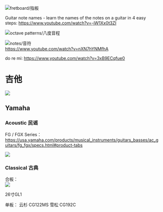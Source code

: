 ![fretboard/指板](https://sixstringacoustic.com/wp-content/uploads/2017/06/fretboard-diagram-with-the-musical-alphabet.png)

Guitar note names - learn the names of the notes on a guitar in 4 easy steps: 
https://www.youtube.com/watch?v=-jW1Xx0t3ZI

![octave patterns/八度音程](https://i.imgur.com/3r0HciA.png)

![notes/音符](https://i.imgur.com/olB2ycW.png)  
https://www.youtube.com/watch?v=nXN7hYNMfhA  

do re mi: https://www.youtube.com/watch?v=3xB9ECqfue0

# 吉他
![](https://img.alicdn.com/imgextra/i3/120593721/TB2iSJMXIsb61BjSszbXXcvMpXa_!!120593721.jpg)

## Yamaha
### Acoustic 民谣
FG / FGX Series： https://usa.yamaha.com/products/musical_instruments/guitars_basses/ac_guitars/fg_fgx/specs.html#product-tabs

![](https://usa.yamaha.com/files/2EACEE5108E0412CA57A46FB2FD1D669_12083_1139x545_cbc01e51b9659ef481c37a2abed4e57a.jpg)

### Classical 古典
合板：  
![](https://img.alicdn.com/imgextra/i4/120593721/TB2vBsnkyRnpuFjSZFCXXX2DXXa_!!120593721.jpg)

26寸GL1

单板： 云杉 CG122MS 雪松 CG192C
